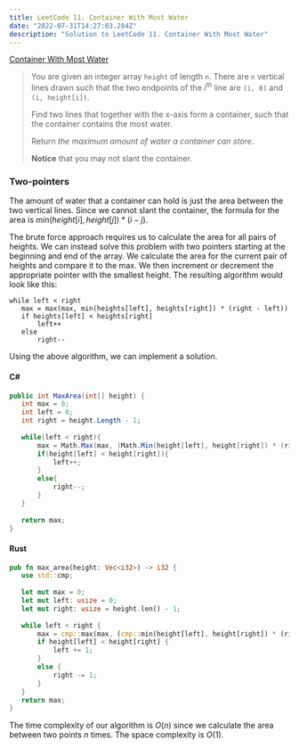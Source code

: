 ```yaml
---
title: LeetCode 11. Container With Most Water
date: "2022-07-31T14:27:03.284Z"
description: "Solution to LeetCode 11. Container With Most Water"
---
```


[Container With Most Water](https://leetcode.com/problems/container-with-most-water/)

> You are given an integer array ```height``` of length ```n```. There are ```n``` vertical lines drawn such that the two endpoints of the $i^{th}$ line are ```(i, 0)``` and ```(i, height[i])```.
>
> Find two lines that together with the x-axis form a container, such that the container contains the most water.
>
> Return *the maximum amount of water a container can store*.
>
> **Notice** that you may not slant the container.

### Two-pointers

 The amount of water that a container can hold is just the area between the two vertical lines. Since we cannot slant the container, the formula for the area is $min(height[i], height[j]) * (i - j)$. 

 The brute force approach requires us to calculate the area for all pairs of heights. We can instead solve this problem with two pointers starting at the beginning and end of the array. We calculate the area for the current pair of heights and compare it to the max. We then increment or decrement the appropriate pointer with the smallest height. The resulting algorithm would look like this:

 ```
while left < right
    max = max(max, min(heights[left], heights[right]) * (right - left))
    if heights[left] < heights[right]
        left++
    else
        right--

 ```

 Using the above algorithm, we can implement a solution.

#### C#
 ```C#
 public int MaxArea(int[] height) {
    int max = 0;
    int left = 0;
    int right = height.Length - 1;
    
    while(left < right){
        max = Math.Max(max, (Math.Min(height[left], height[right]) * (right - left)));
        if(height[left] < height[right]){
            left++;
        }
        else{
            right--;
        }            
    }
    
    return max;
}
 ```

 #### Rust
 ```Rust
pub fn max_area(height: Vec<i32>) -> i32 {
    use std::cmp;
    
    let mut max = 0;
    let mut left: usize = 0;
    let mut right: usize = height.len() - 1;
    
    while left < right {
        max = cmp::max(max, (cmp::min(height[left], height[right]) * (right as i32 - left as i32)));
        if height[left] < height[right] {
            left += 1;
        }
        else {
            right -= 1;
        }
    }
    return max;
}
 ```

 The time complexity of our algorithm is $O(n)$ since we calculate the area between two points $n$ times. The space complexity is $O(1)$.